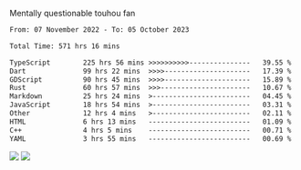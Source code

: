 Mentally questionable touhou fan



<!--START_SECTION:waka-->

```txt
From: 07 November 2022 - To: 05 October 2023

Total Time: 571 hrs 16 mins

TypeScript        225 hrs 56 mins >>>>>>>>>>---------------   39.55 %
Dart              99 hrs 22 mins  >>>>---------------------   17.39 %
GDScript          90 hrs 45 mins  >>>>---------------------   15.89 %
Rust              60 hrs 57 mins  >>>----------------------   10.67 %
Markdown          25 hrs 24 mins  >------------------------   04.45 %
JavaScript        18 hrs 54 mins  >------------------------   03.31 %
Other             12 hrs 4 mins   >------------------------   02.11 %
HTML              6 hrs 13 mins   -------------------------   01.09 %
C++               4 hrs 5 mins    -------------------------   00.71 %
YAML              3 hrs 55 mins   -------------------------   00.69 %
```

<!--END_SECTION:waka-->

![](https://posei.me/horse_going_hard.gif)
![](https://posei.me/horse_going_hard.gif)

